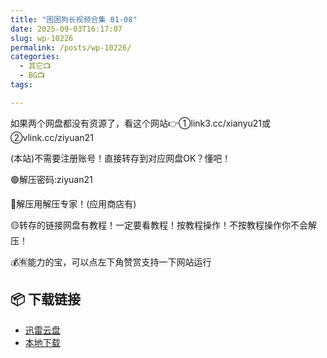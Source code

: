 ```yaml
---
title: "困困狗长视频合集 01-08"
date: 2025-09-03T16:17:07
slug: wp-10226
permalink: /posts/wp-10226/
categories:
  - 其它📺
  - BG📺
tags:

---
```


如果两个网盘都没有资源了，看这个网站👉①link3.cc/xianyu21或②vlink.cc/ziyuan21

(本站)不需要注册账号！直接转存到对应网盘OK？懂吧！

🟢解压密码:ziyuan21

🔵解压用解压专家！(应用商店有)

🟡转存的链接网盘有教程！一定要看教程！按教程操作！不按教程操作你不会解压！

💰🈶能力的宝，可以点左下角赞赏支持一下网站运行

## 📦 下载链接
- [迅雷云盘](https://blziyuan21.com/pay-download/10226?key=7933ccef92&down_id=0)
- [本地下载](https://blziyuan21.com/pay-download/10226?key=7933ccef92&down_id=1)

